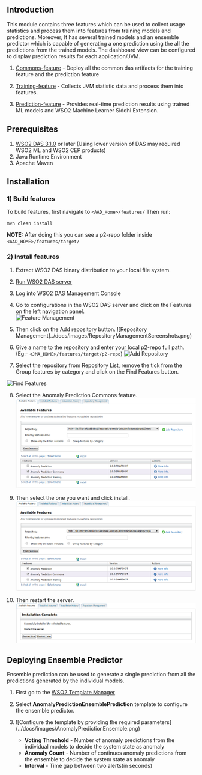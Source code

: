 ## Introduction
This module contains three features which can be used to collect usage statistics and process them into features from training models and predictions. Moreover, It has several trained models and an ensemble predictor which is capable of generating a one prediction using the all the predictions from the trained models. The dashboard view can be configured to display prediction results for each application/JVM.

1. [Commons-feature](/features/commons-feature) - Deploy all the common das artifacts for the training feature and the prediction feature
  
1. [Training-feature](/features/training-feature) - Collects JVM statistic data and process them into features.
   
2. [Prediction-feature](/features/prediction-feature) - Provides real-time prediction results using trained ML models and WSO2 Machine Learner Siddhi Extension.

## Prerequisites

1. [WSO2 DAS 3.1.0](http://wso2.com/products/data-analytics-server/) or later (Using lower version of DAS may required WSO2 ML and WSO2 CEP products)
2. Java Runtime Environment
3. Apache Maven

## Installation

### 1) Build features

   To build features, first navigate to ```<AAD_Home>/features/``` Then run:
   
   ```
   mvn clean install
   ```
   **NOTE:** After doing this you can see a p2-repo folder inside ```<AAD_HOME>/features/target/```
      
### 2) Install features
   
  1. Extract WSO2 DAS binary distribution to your local file system.
  
  2. [Run WSO2 DAS server](https://docs.wso2.com/display/DAS310/Running+the+Product#RunningtheProduct-Startingtheserver)
  
  3. Log into WSO2 DAS Management Console
  
  4. Go to configurations in the WSO2 DAS server and click on the Features on the left navigation panel.   
  ![Feature Management](../docs/images/FeatureManagementScreenshots.png)
  
  5. Then click on the Add repository button.
  ![Repository Management]../docs/images/RepositoryManagementScreenshots.png)
  
  6. Give a name to the repository and enter your local p2-repo full path. (Eg:- ```<JMA_HOME>/features/target/p2-repo```)
  ![Add Repository](../docs/images/AddRepositoryScreenshots.png)
  
  7. Select the repository from Repository List, remove the tick from the Group features by category and click on the Find Features button.
  
  ![Find Features](../docs/images/FindFeaturesScreenshots.png)
  
  8. Select the Anomaly Prediction Commons feature.
    ![Install Features](../docs/images/CommonsFeaturesScreenshots.png)
    
  9. Then select the one you want and click install.
    ![Install Features](../docs/images/InstallFeaturesScreenshots.png)
  
  10. Then restart the server.
  ![Install Features](../docs/images/RestartServerScreenshots.png)

## Deploying Ensemble Predictor
Ensemble prediction can be used to generate a single prediction from all the predictions generated by the individual models.

1. First go to the [WSO2 Template Manager](https://docs.wso2.com/display/DAS310/Using+Templates)

2. Select **AnomalyPredictionEnsemblePrediction** template to configure the ensemble predictor.

3. ![Configure the template by providing the required parameters] (../docs/images/AnomalyPredictionEnsemble.png)
   - **Voting Threshold** - Number of anomaly predictions from the individual models to decide the system state as anomaly
   - **Anomaly Count** - Number of continues anomaly predictions from the ensemble to decide the system state as anomaly
   - **Interval** - Time gap between two alerts(in seconds)


